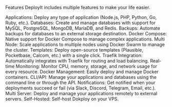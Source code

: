 Features
DeployIt includes multiple features to make your life easier.

Applications: Deploy any type of application (Node.js, PHP, Python, Go, Ruby, etc.).
Databases: Create and manage databases with support for MySQL, PostgreSQL, MongoDB, MariaDB, and Redis.
Backups: Automate backups for databases to an external storage destination.
Docker Compose: Native support for Docker Compose to manage complex applications.
Multi Node: Scale applications to multiple nodes using Docker Swarm to manage the cluster.
Templates: Deploy open-source templates (Plausible, Pocketbase, Calcom, etc.) with a single click.
Traefik Integration: Automatically integrates with Traefik for routing and load balancing.
Real-time Monitoring: Monitor CPU, memory, storage, and network usage for every resource.
Docker Management: Easily deploy and manage Docker containers.
CLI/API: Manage your applications and databases using the command line or through the API.
Notifications: Get notified when your deployments succeed or fail (via Slack, Discord, Telegram, Email, etc.).
Multi Server: Deploy and manage your applications remotely to external servers.
Self-Hosted: Self-host Dokploy on your VPS.
